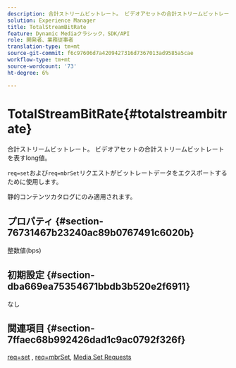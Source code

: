```yaml
---
description: 合計ストリームビットレート。 ビデオアセットの合計ストリームビットレートを表すlong値。
solution: Experience Manager
title: TotalStreamBitRate
feature: Dynamic Mediaクラシック，SDK/API
role: 開発者、業務従事者
translation-type: tm+mt
source-git-commit: f6c97606d7a4209427316d7367013ad9585a5cae
workflow-type: tm+mt
source-wordcount: '73'
ht-degree: 6%

---
```



# TotalStreamBitRate{#totalstreambitrate}

合計ストリームビットレート。 ビデオアセットの合計ストリームビットレートを表すlong値。

`req=set`および`req=mbrSet`リクエストがビットレートデータをエクスポートするために使用します。

静的コンテンツカタログにのみ適用されます。

## プロパティ {#section-76731467b23240ac89b0767491c6020b}

整数値(bps)

## 初期設定 {#section-dba669ea75354671bbdb3b520e2f6911}

なし

## 関連項目 {#section-7ffaec68b992426dad1c9ac0792f326f}

[req=set](../../../../../is-api/http-ref/image-serving-api-ref/c-http-protocol-reference/c-command-reference/r-req/r-set.md#reference-2cac1a03eaf44a7986e18f2898384f98) ,  [req=mbrSet](../../../../../is-api/http-ref/image-serving-api-ref/c-http-protocol-reference/c-command-reference/r-req/r-mbrset.md#reference-603d75babde74508a878c27bd4cced73),  [Media Set Requests](../../../../../is-api/http-ref/image-serving-api-ref/c-http-protocol-reference/c-syntax-and-features/r-media-set-requests.md#reference-f2f2aa11208b47609fe17848d3b86a0b)
